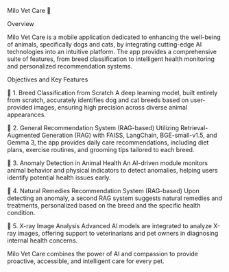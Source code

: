 Milo Vet Care 🐾

Overview

Milo Vet Care is a mobile application dedicated to enhancing the well-being of animals, specifically dogs and cats, by integrating cutting-edge AI technologies into an intuitive platform. The app provides a comprehensive suite of features, from breed classification to intelligent health monitoring and personalized recommendation systems.

Objectives and Key Features

🔹 1. Breed Classification from Scratch
A deep learning model, built entirely from scratch, accurately identifies dog and cat breeds based on user-provided images, ensuring high precision across diverse animal appearances.

🔹 2. General Recommendation System (RAG-based)
Utilizing Retrieval-Augmented Generation (RAG) with FAISS, LangChain, BGE-small-v1.5, and Gemma 3, the app provides daily care recommendations, including diet plans, exercise routines, and grooming tips tailored to each breed.

🔹 3. Anomaly Detection in Animal Health
An AI-driven module monitors animal behavior and physical indicators to detect anomalies, helping users identify potential health issues early.

🔹 4. Natural Remedies Recommendation System (RAG-based)
Upon detecting an anomaly, a second RAG system suggests natural remedies and treatments, personalized based on the breed and the specific health condition.

🔹 5. X-ray Image Analysis
Advanced AI models are integrated to analyze X-ray images, offering support to veterinarians and pet owners in diagnosing internal health concerns.

Milo Vet Care combines the power of AI and compassion to provide proactive, accessible, and intelligent care for every pet.
